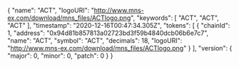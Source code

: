{
  "name": "ACT",
  "logoURI": "http://www.mns-ex.com/download/mns_files/ACTlogo.png",
  "keywords": [
      "ACT",
      "ACT",
      "ACT"
    ],
    "timestamp": "2020-12-16T00:47:34.305Z",
    "tokens": [
      {
      "chainId": 1,
      "address": "0x94d81b857813a02723bd3f59b4840dcb06b6e7c7",
      "name": "ACT",
      "symbol": "ACT",
      "decimals": 18,
      "logoURI": "http://www.mns-ex.com/download/mns_files/ACTlogo.png"
      }
    ],
    "version": {
      "major": 0,
      "minor": 0,
      "patch": 0
    }
}

